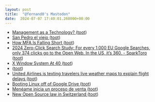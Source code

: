 ```yaml
---
layout: post
title:  "@fernand0's Mastodon"
date:  2024-07-07 17:40:01.260000+00:00
---
```

*  [Management as a Technology?  ](https://papers.ssrn.com/sol3/papers.cfm?abstract_id=2788794) ([toot](https://mastodon.social/@fernand0/112746430546463583))
*  [San Pedro el viejo ](https://avecesunafoto.wordpress.com/2024/07/07/san-pedro-el-viejo) ([toot](https://mastodon.social/@fernand0/112746409317997708))
*  [How MFA Is Falling Short ](https://www.kolide.com/blog/how-mfa-is-falling-shor) ([toot](https://mastodon.social/@fernand0/112746059443799074))
*  [2024 Zero-Click Search Study: For every 1,000 EU Google Searches, only 374 clicks go to the Open Web. In the US, it’s 360. - SparkToro ](https://sparktoro.com/blog/2024-zero-click-search-study-for-every-1000-us-google-searches-only-374-clicks-go-to-the-open-web-in-the-eu-its-360) ([toot](https://mastodon.social/@fernand0/112745917244344724))
*  [X Window System At 40 ](https://blog.dshr.org/2024/07/x-window-system-at-40.htm) ([toot](https://mastodon.social/@fernand0/112745575818315402))
*  [ ](https://mstdn.social/@faizalr) ([toot](https://mastodon.social/@fernand0/112745097683323366))
*  [United Airlines is texting travelers live weather maps to explain flight delays ](https://www.nbclosangeles.com/news/business/money-report/united-airlines-is-texting-travelers-live-weather-maps-to-explain-flight-delays/3451194) ([toot](https://mastodon.social/@fernand0/112744872554976726))
*  [Booting Linux off of Google Drive ](https://ersei.net/en/blog/fuse-roo) ([toot](https://mastodon.social/@fernand0/112744797913776891))
*  [Menéame inicia un proceso de venta ](https://blog.meneame.net/2024/07/04/meneame-inicia-un-proceso-de-venta) ([toot](https://mastodon.social/@fernand0/112744542652366128))
*  [New Open Source law in Switzerland ](https://joinup.ec.europa.eu/collection/open-source-observatory-osor/news/new-open-source-law-switzerlan) ([toot](https://mastodon.social/@fernand0/112744246509842661))
